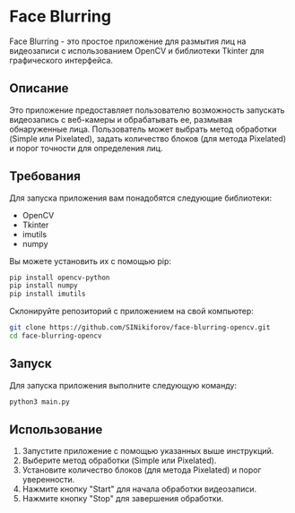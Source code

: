 # Face Blurring

Face Blurring - это простое приложение для размытия лиц на видеозаписи с использованием OpenCV и библиотеки Tkinter для графического интерфейса.

## Описание

Это приложение предоставляет пользователю возможность запускать видеозапись с веб-камеры и обрабатывать ее, размывая обнаруженные лица. Пользователь может выбрать метод обработки (Simple или Pixelated), задать количество блоков (для метода Pixelated) и порог точности для определения лиц.

## Требования

Для запуска приложения вам понадобятся следующие библиотеки:

- OpenCV
- Tkinter
- imutils
- numpy

Вы можете установить их с помощью pip:

```bash
pip install opencv-python
pip install numpy
pip install imutils
```

Склонируйте репозиторий с приложением на свой компьютер:
```bash
git clone https://github.com/SINikiforov/face-blurring-opencv.git
cd face-blurring-opencv
```

## Запуск

Для запуска приложения выполните следующую команду:

```bash
python3 main.py
```

## Использование

1. Запустите приложение с помощью указанных выше инструкций.
2. Выберите метод обработки (Simple или Pixelated).
3. Установите количество блоков (для метода Pixelated) и порог уверенности.
4. Нажмите кнопку "Start" для начала обработки видеозаписи.
5. Нажмите кнопку "Stop" для завершения обработки.
